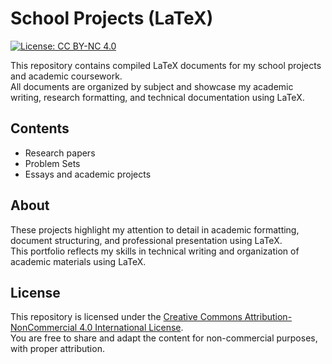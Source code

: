 # School Projects (LaTeX)

[![License: CC BY-NC 4.0](https://img.shields.io/badge/License-CC%20BY--NC%204.0-lightgrey.svg)](http://creativecommons.org/licenses/by-nc/4.0/)

This repository contains compiled LaTeX documents for my school projects and academic coursework.  
All documents are organized by subject and showcase my academic writing, research formatting, and technical documentation using LaTeX.

## Contents

- Research papers
- Problem Sets
- Essays and academic projects

## About

These projects highlight my attention to detail in academic formatting, document structuring, and professional presentation using LaTeX.  
This portfolio reflects my skills in technical writing and organization of academic materials using LaTeX.

## License

This repository is licensed under the [Creative Commons Attribution-NonCommercial 4.0 International License](http://creativecommons.org/licenses/by-nc/4.0/).  
You are free to share and adapt the content for non-commercial purposes, with proper attribution.
